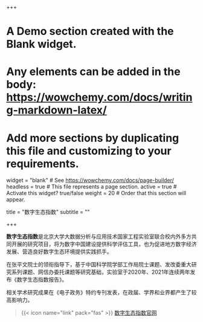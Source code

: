 +++
# A Demo section created with the Blank widget.
# Any elements can be added in the body: https://wowchemy.com/docs/writing-markdown-latex/
# Add more sections by duplicating this file and customizing to your requirements.

widget = "blank"  # See https://wowchemy.com/docs/page-builder/
headless = true  # This file represents a page section.
active = true  # Activate this widget? true/false
weight = 20  # Order that this section will appear.

title = "数字生态指数"
subtitle = ""

+++

**数字生态指数**是北京大学大数据分析与应用技术国家工程实验室联合校内外多方共同开展的研究项目，将为数字中国建设提供科学评估工具，也为促进地方数字经济发展、营造良好数字生态环境提供实践抓手。

在张平文院士的领衔指导下，基于中国科学院学部工作局院士课题、发改委重大研究系列课题、网信办委托课题等研究基础，实验室于2020年、2021年连续两年发布《数字生态指数报告》。

相关学术研究成果在《电子政务》特约专刊发表，在政届、学界和业界都产生了较高影响力。

> {{< icon name="link" pack="fas" >}} [数字生态指数官网](http://intldigeco.pku.edu.cn/)